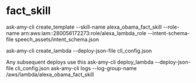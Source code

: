 # fact_skill

ask-amy-cli create_template --skill-name alexa_obama_fact_skill --role-name arn:aws:iam::280056172273:role/alexa_lambda_role --intent-schema-file speech_assets/intent_schema.json

ask-amy-cli create_lambda --deploy-json-file cli_config.json

Any subsequent deploys use this 
ask-amy-cli deploy_lambda --deploy-json-file cli_config.json
ask-amy-cli logs --log-group-name /aws/lambda/alexa_obama_fact_skill
